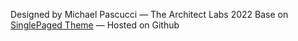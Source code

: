 

Designed by Michael Pascucci
&mdash;
<i class="fa-regular fa-copyright"></i> The Architect Labs 2022
Base on [SinglePaged Theme](https://github.com/t413/SinglePaged)
&mdash;
Hosted on Github <i class="fa-brands fa-github"></i>

<!--
&mdash;
This site is [open source]({{ site.source_link }})
-->
